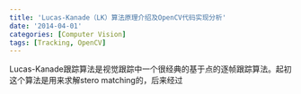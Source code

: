 ```yaml
---
title: 'Lucas-Kanade（LK）算法原理介绍及OpenCV代码实现分析'
date: '2014-04-01'
categories: [Computer Vision]
tags: [Tracking, OpenCV]
---
```


Lucas-Kanade跟踪算法是视觉跟踪中一个很经典的基于点的逐帧跟踪算法。起初这个算法是用来求解stero matching的，后来经过
